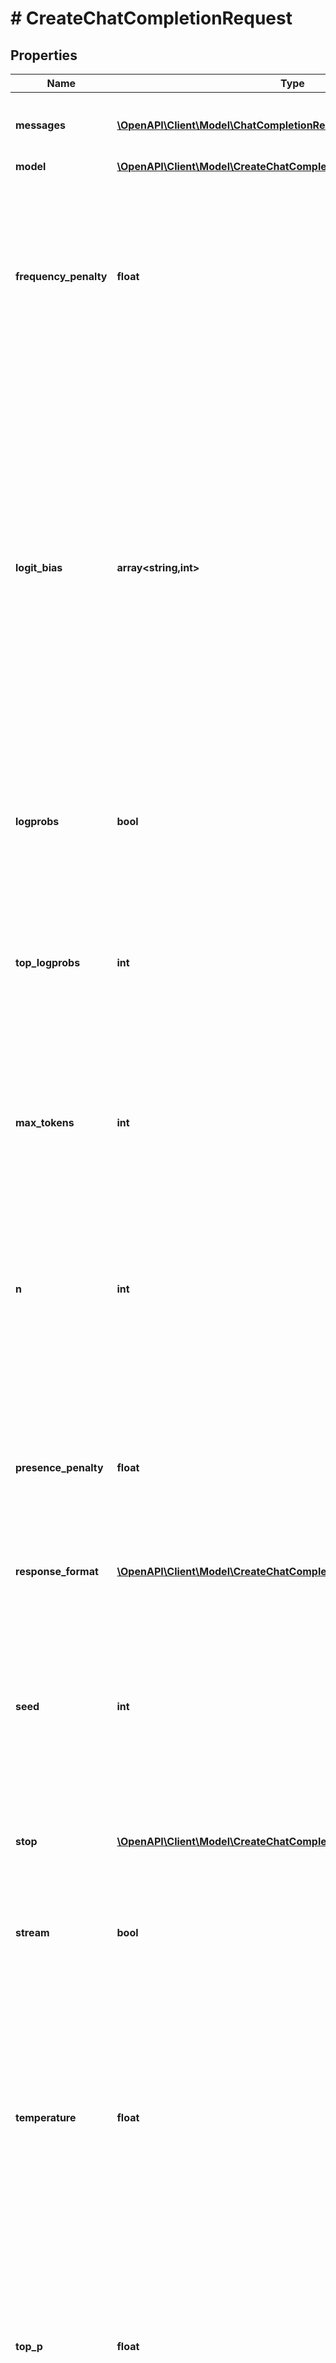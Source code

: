 # # CreateChatCompletionRequest

## Properties

Name | Type | Description | Notes
------------ | ------------- | ------------- | -------------
**messages** | [**\OpenAPI\Client\Model\ChatCompletionRequestMessage[]**](ChatCompletionRequestMessage.md) | A list of messages comprising the conversation so far. [Example Python code](https://cookbook.openai.com/examples/how_to_format_inputs_to_chatgpt_models). |
**model** | [**\OpenAPI\Client\Model\CreateChatCompletionRequestModel**](CreateChatCompletionRequestModel.md) |  |
**frequency_penalty** | **float** | Number between -2.0 and 2.0. Positive values penalize new tokens based on their existing frequency in the text so far, decreasing the model&#39;s likelihood to repeat the same line verbatim.  [See more information about frequency and presence penalties.](/docs/guides/text-generation/parameter-details) | [optional] [default to 0]
**logit_bias** | **array<string,int>** | Modify the likelihood of specified tokens appearing in the completion.  Accepts a JSON object that maps tokens (specified by their token ID in the tokenizer) to an associated bias value from -100 to 100. Mathematically, the bias is added to the logits generated by the model prior to sampling. The exact effect will vary per model, but values between -1 and 1 should decrease or increase likelihood of selection; values like -100 or 100 should result in a ban or exclusive selection of the relevant token. | [optional]
**logprobs** | **bool** | Whether to return log probabilities of the output tokens or not. If true, returns the log probabilities of each output token returned in the &#x60;content&#x60; of &#x60;message&#x60;. | [optional] [default to false]
**top_logprobs** | **int** | An integer between 0 and 20 specifying the number of most likely tokens to return at each token position, each with an associated log probability. &#x60;logprobs&#x60; must be set to &#x60;true&#x60; if this parameter is used. | [optional]
**max_tokens** | **int** | The maximum number of [tokens](/tokenizer) that can be generated in the chat completion.  The total length of input tokens and generated tokens is limited by the model&#39;s context length. [Example Python code](https://cookbook.openai.com/examples/how_to_count_tokens_with_tiktoken) for counting tokens. | [optional]
**n** | **int** | How many chat completion choices to generate for each input message. Note that you will be charged based on the number of generated tokens across all of the choices. Keep &#x60;n&#x60; as &#x60;1&#x60; to minimize costs. | [optional] [default to 1]
**presence_penalty** | **float** | Number between -2.0 and 2.0. Positive values penalize new tokens based on whether they appear in the text so far, increasing the model&#39;s likelihood to talk about new topics.  [See more information about frequency and presence penalties.](/docs/guides/text-generation/parameter-details) | [optional] [default to 0]
**response_format** | [**\OpenAPI\Client\Model\CreateChatCompletionRequestResponseFormat**](CreateChatCompletionRequestResponseFormat.md) |  | [optional]
**seed** | **int** | This feature is in Beta. If specified, our system will make a best effort to sample deterministically, such that repeated requests with the same &#x60;seed&#x60; and parameters should return the same result. Determinism is not guaranteed, and you should refer to the &#x60;system_fingerprint&#x60; response parameter to monitor changes in the backend. | [optional]
**stop** | [**\OpenAPI\Client\Model\CreateChatCompletionRequestStop**](CreateChatCompletionRequestStop.md) |  | [optional]
**stream** | **bool** | If set, partial message deltas will be sent, like in ChatGPT. Tokens will be sent as data-only [server-sent events](https://developer.mozilla.org/en-US/docs/Web/API/Server-sent_events/Using_server-sent_events#Event_stream_format) as they become available, with the stream terminated by a &#x60;data: [DONE]&#x60; message. [Example Python code](https://cookbook.openai.com/examples/how_to_stream_completions). | [optional] [default to false]
**temperature** | **float** | What sampling temperature to use, between 0 and 2. Higher values like 0.8 will make the output more random, while lower values like 0.2 will make it more focused and deterministic.  We generally recommend altering this or &#x60;top_p&#x60; but not both. | [optional] [default to 1]
**top_p** | **float** | An alternative to sampling with temperature, called nucleus sampling, where the model considers the results of the tokens with top_p probability mass. So 0.1 means only the tokens comprising the top 10% probability mass are considered.  We generally recommend altering this or &#x60;temperature&#x60; but not both. | [optional] [default to 1]
**tools** | [**\OpenAPI\Client\Model\ChatCompletionTool[]**](ChatCompletionTool.md) | A list of tools the model may call. Currently, only functions are supported as a tool. Use this to provide a list of functions the model may generate JSON inputs for. A max of 128 functions are supported. | [optional]
**tool_choice** | [**\OpenAPI\Client\Model\ChatCompletionToolChoiceOption**](ChatCompletionToolChoiceOption.md) |  | [optional]
**user** | **string** | A unique identifier representing your end-user, which can help OpenAI to monitor and detect abuse. [Learn more](/docs/guides/safety-best-practices/end-user-ids). | [optional]
**function_call** | [**\OpenAPI\Client\Model\CreateChatCompletionRequestFunctionCall**](CreateChatCompletionRequestFunctionCall.md) |  | [optional]
**functions** | [**\OpenAPI\Client\Model\ChatCompletionFunctions[]**](ChatCompletionFunctions.md) | Deprecated in favor of &#x60;tools&#x60;.  A list of functions the model may generate JSON inputs for. | [optional]

[[Back to Model list]](../../README.md#models) [[Back to API list]](../../README.md#endpoints) [[Back to README]](../../README.md)
